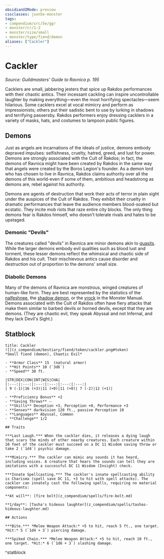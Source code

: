```yaml
---
obsidianUIMode: preview
cssclasses: json5e-monster
tags:
- compendium/src/5e/ggr
- monster/cr/1-2
- monster/size/small
- monster/type/fiend/demon
aliases: ["Cackler"]
---
```

# Cackler
*Source: Guildmasters' Guide to Ravnica p. 195*  

Cacklers are small, jabbering jesters that spice up Rakdos performances with their chaotic antics. Their incessant cackling can inspire uncontrollable laughter by making everything—even the most horrifying spectacles—seem hilarious. Some cacklers excel at vocal mimicry and perform as impressionists; others put their sadistic bent to use by lurking in shadows and terrifying passersby. Rakdos performers enjoy dressing cacklers in a variety of masks, hats, and costumes to lampoon public figures.

## Demons

Just as angels are incarnations of the ideals of justice, demons embody depraved impulses: selfishness, cruelty, hatred, greed, and lust for power. Demons are strongly associated with the Cult of Rakdos; in fact, the demons of Ravnica might have been created by Rakdos in the same way that angels were created by the Boros Legion's founder. As a demon lord who has chosen to live in Ravnica, Rakdos claims authority over all the demons of this world-even if some of them, ambitious and headstrong as demons are, rebel against his authority.

Demons are agents of destruction that work their acts of terror in plain sight under the auspices of the Cult of Rakdos. They exhibit their cruelty in dramatic performances that leave the audience members blood-soaked but ecstatic. They incite mob riots that raze entire city blocks. The only thing demons fear is Rakdos himself, who doesn't tolerate rivals and hates to be upstaged.

### Demonic "Devils"

The creatures called "devils" in Ravnica are minor demons akin to [quasits](z_compendium/bestiary/fiend/quasit.md). While the larger demons embody evil qualities such as blood lust and torment, these lesser demons reflect the whimsical and chaotic side of Rakdos and his cult. Their mischievous antics cause disorder and destruction out of proportion to the demons' small size.

### Diabolic Demons

Many of the demons of Ravnica are monstrous, winged creatures of human-like form. They are best represented by the statistics of the [nalfeshnee](z_compendium/bestiary/fiend/nalfeshnee.md), the [shadow demon](z_compendium/bestiary/fiend/shadow-demon.md), or the [vrock](z_compendium/bestiary/fiend/vrock.md) in the Monster Manual. Demons associated with the Cult of Rakdos often have fiery attacks that make them similar to barbed devils or horned devils, except that they are demons. (They are chaotic evil, they speak Abyssal and not Infernal, and they lack Devil's Sight.)

## Statblock

```ad-statblock
title: Cackler
![](z_compendium/bestiary/fiend/token/cackler.png#token)
*Small fiend (demon), Chaotic Evil*

- **Armor Class** 15  (natural armor)
- **Hit Points** 10 (`3d6`)
- **Speed** 30 ft.

|STR|DEX|CON|INT|WIS|CHA|
|:---:|:---:|:---:|:---:|:---:|:---:|
| 9 (-1)|16 (+3)|11 (+0)|11 (+0)| 7 (-2)|12 (+1)|

- **Proficiency Bonus** +2
- **Saving Throws** ⏤
- **Skills** Deception +3, Perception +0, Performance +3
- **Senses** darkvision 120 ft., passive Perception 10
- **Languages** Abyssal, Common
- **Challenge** 1/2

## Traits

***Last Laugh.*** When the cackler dies, it releases a dying laugh that scars the minds of other nearby creatures. Each creature within 10 feet of the cackler must succeed on a DC 11 Wisdom saving throw or take 2 (`1d4`) psychic damage.

***Mimicry.*** The cackler can mimic any sounds it has heard, including voices. A creature that hears the sounds can tell they are imitations with a successful DC 11 Wisdom (Insight) check.

***Innate Spellcasting.*** The cackler's innate spellcasting ability is Charisma (spell save DC 11, +3 to hit with spell attacks). The cackler can innately cast the following spells, requiring no material components:

**At will**: [fire bolt](z_compendium/spells/fire-bolt.md)

**1/day**: [Tasha's hideous laughter](z_compendium/spells/tashas-hideous-laughter.md)

## Actions

***Bite.*** *Melee Weapon Attack:* +5 to hit, reach 5 ft., one target. *Hit:* 5 (`1d4 + 3`) piercing damage.

***Spiked Chain.*** *Melee Weapon Attack:* +5 to hit, reach 10 ft., one target. *Hit:* 6 (`1d6 + 3`) slashing damage.
```
^statblock